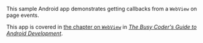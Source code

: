 This sample Android app demonstrates
getting callbacks from a `WebView` on page events.

This app is covered in 
[the chapter on `WebView`](https://commonsware.com/Android/previews/the-webview-widget)
in [*The Busy Coder's Guide to Android Development*](https://commonsware.com/Android/).

